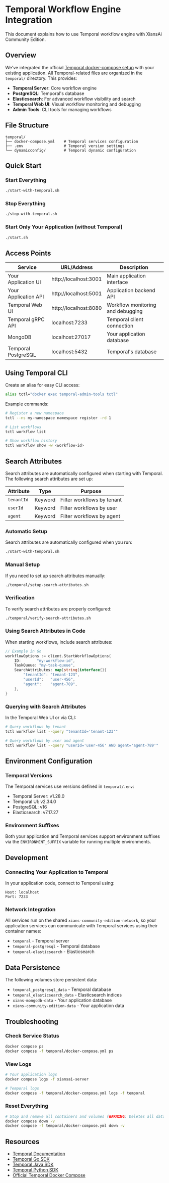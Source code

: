 # Temporal Workflow Engine Integration

This document explains how to use Temporal workflow engine with XiansAi Community Edition.

## Overview

We've integrated the official [Temporal docker-compose setup](https://github.com/temporalio/docker-compose) with your existing application. All Temporal-related files are organized in the `temporal/` directory. This provides:

- **Temporal Server**: Core workflow engine
- **PostgreSQL**: Temporal's database
- **Elasticsearch**: For advanced workflow visibility and search
- **Temporal Web UI**: Visual workflow monitoring and debugging
- **Admin Tools**: CLI tools for managing workflows

## File Structure

```
temporal/
├── docker-compose.yml    # Temporal services configuration
├── .env                  # Temporal version settings
└── dynamicconfig/        # Temporal dynamic configuration
```

## Quick Start

### Start Everything
```bash
./start-with-temporal.sh
```

### Stop Everything
```bash
./stop-with-temporal.sh
```

### Start Only Your Application (without Temporal)
```bash
./start.sh
```

## Access Points

| Service | URL/Address | Description |
|---------|-------------|-------------|
| Your Application UI | http://localhost:3001 | Main application interface |
| Your Application API | http://localhost:5001 | Application backend API |
| Temporal Web UI | http://localhost:8080 | Workflow monitoring and debugging |
| Temporal gRPC API | localhost:7233 | Temporal client connection |
| MongoDB | localhost:27017 | Your application database |
| Temporal PostgreSQL | localhost:5432 | Temporal's database |

## Using Temporal CLI

Create an alias for easy CLI access:
```bash
alias tctl="docker exec temporal-admin-tools tctl"
```

Example commands:
```bash
# Register a new namespace
tctl --ns my-namespace namespace register -rd 1

# List workflows
tctl workflow list

# Show workflow history
tctl workflow show -w <workflow-id>
```

## Search Attributes

Search attributes are automatically configured when starting with Temporal. The following search attributes are set up:

| Attribute | Type | Purpose |
|-----------|------|---------|
| `tenantId` | Keyword | Filter workflows by tenant |
| `userId` | Keyword | Filter workflows by user |
| `agent` | Keyword | Filter workflows by agent |

### Automatic Setup

Search attributes are automatically configured when you run:
```bash
./start-with-temporal.sh
```

### Manual Setup

If you need to set up search attributes manually:
```bash
./temporal/setup-search-attributes.sh
```

### Verification

To verify search attributes are properly configured:
```bash
./temporal/verify-search-attributes.sh
```

### Using Search Attributes in Code

When starting workflows, include search attributes:
```go
// Example in Go
workflowOptions := client.StartWorkflowOptions{
    ID:       "my-workflow-id",
    TaskQueue: "my-task-queue",
    SearchAttributes: map[string]interface{}{
        "tenantId": "tenant-123",
        "userId":   "user-456", 
        "agent":    "agent-789",
    },
}
```

### Querying with Search Attributes

In the Temporal Web UI or via CLI:
```bash
# Query workflows by tenant
tctl workflow list --query "tenantId='tenant-123'"

# Query workflows by user and agent
tctl workflow list --query "userId='user-456' AND agent='agent-789'"
```

## Environment Configuration

### Temporal Versions
The Temporal services use versions defined in `temporal/.env`:
- Temporal Server: v1.28.0
- Temporal UI: v2.34.0
- PostgreSQL: v16
- Elasticsearch: v7.17.27

### Environment Suffixes
Both your application and Temporal services support environment suffixes via the `ENVIRONMENT_SUFFIX` variable for running multiple environments.

## Development

### Connecting Your Application to Temporal

In your application code, connect to Temporal using:
```
Host: localhost
Port: 7233
```

### Network Integration

All services run on the shared `xians-community-edition-network`, so your application services can communicate with Temporal services using their container names:

- `temporal` - Temporal server
- `temporal-postgresql` - Temporal database  
- `temporal-elasticsearch` - Elasticsearch

## Data Persistence

The following volumes store persistent data:
- `temporal_postgresql_data` - Temporal database
- `temporal_elasticsearch_data` - Elasticsearch indices
- `xians-mongodb-data` - Your application database
- `xians-community-edition-data` - Your application data

## Troubleshooting

### Check Service Status
```bash
docker compose ps
docker compose -f temporal/docker-compose.yml ps
```

### View Logs
```bash
# Your application logs
docker compose logs -f xiansai-server

# Temporal logs
docker compose -f temporal/docker-compose.yml logs -f temporal
```

### Reset Everything
```bash
# Stop and remove all containers and volumes (WARNING: Deletes all data!)
docker compose down -v
docker compose -f temporal/docker-compose.yml down -v
```

## Resources

- [Temporal Documentation](https://docs.temporal.io/)
- [Temporal Go SDK](https://docs.temporal.io/dev-guide/go)
- [Temporal Java SDK](https://docs.temporal.io/dev-guide/java)
- [Temporal Python SDK](https://docs.temporal.io/dev-guide/python)
- [Official Temporal Docker Compose](https://github.com/temporalio/docker-compose) 